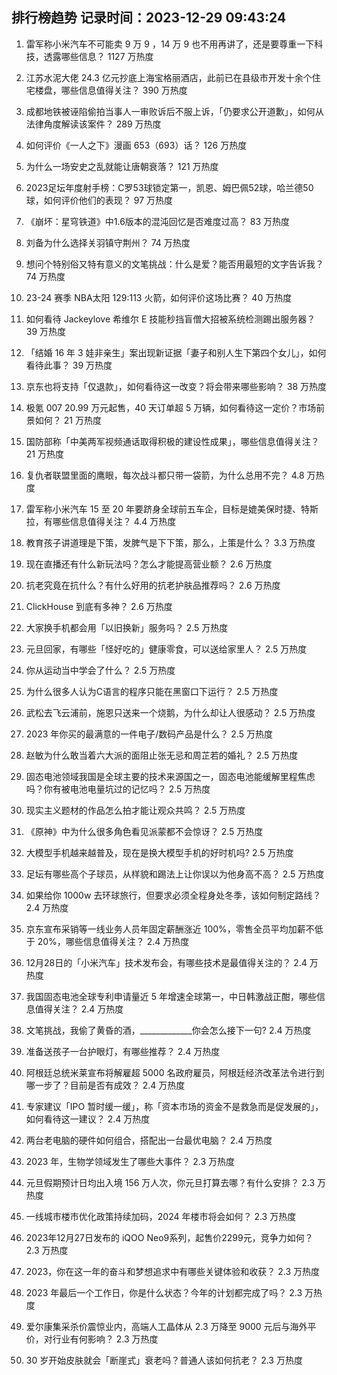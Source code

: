 
## 排行榜趋势 记录时间：2023-12-29 09:43:24
  
  1. 雷军称小米汽车不可能卖 9 万 9 ，14 万 9 也不用再讲了，还是要尊重一下科技，透露哪些信息？ 1127 万热度
    
  2. 江苏水泥大佬 24.3 亿元抄底上海宝格丽酒店，此前已在县级市开发十余个住宅楼盘，哪些信息值得关注？ 390 万热度
    
  3. 成都地铁被诬陷偷拍当事人一审败诉后不服上诉，「仍要求公开道歉」，如何从法律角度解读该案件？ 289 万热度
    
  4. 如何评价《一人之下》漫画 653（693）话？ 126 万热度
    
  5. 为什么一场安史之乱就能让唐朝衰落？ 121 万热度
    
  6. 2023足坛年度射手榜：C罗53球锁定第一，凯恩、姆巴佩52球，哈兰德50球，如何评价他们的表现？ 97 万热度
    
  7. 《崩坏：星穹铁道》中1.6版本的混沌回忆是否难度过高？ 83 万热度
    
  8. 刘备为什么选择关羽镇守荆州？ 74 万热度
    
  9. 想问个特别俗又特有意义的文笔挑战：什么是爱？能否用最短的文字告诉我？ 74 万热度
    
  10. 23-24 赛季 NBA太阳 129:113 火箭，如何评价这场比赛？ 40 万热度
    
  11. 如何看待 Jackeylove 希维尔 E 技能秒挡盲僧大招被系统检测踢出服务器？ 39 万热度
    
  12. 「结婚 16 年 3 娃非亲生」案出现新证据「妻子和别人生下第四个女儿」，如何看待此事？ 39 万热度
    
  13. 京东也将支持「仅退款」，如何看待这一改变？将会带来哪些影响？ 38 万热度
    
  14. 极氪 007 20.99 万元起售，40 天订单超 5 万辆，如何看待这一定价？市场前景如何？ 21 万热度
    
  15. 国防部称「中美两军视频通话取得积极的建设性成果」，哪些信息值得关注？ 21 万热度
    
  16. 复仇者联盟里面的鹰眼，每次战斗都只带一袋箭，为什么总用不完？ 4.8 万热度
    
  17. 雷军称小米汽车 15 至 20 年要跻身全球前五车企，目标是媲美保时捷、特斯拉，有哪些信息值得关注？ 4.4 万热度
    
  18. 教育孩子讲道理是下策，发脾气是下下策，那么，上策是什么？ 3.3 万热度
    
  19. 现在直播还有什么新玩法吗？怎么才能提高营业额？ 2.6 万热度
    
  20. 抗老究竟在抗什么？有什么好用的抗老护肤品推荐吗？ 2.6 万热度
    
  21. ClickHouse 到底有多神？ 2.6 万热度
    
  22. 大家换手机都会用「以旧换新」服务吗？ 2.5 万热度
    
  23. 元旦回家，有哪些「怪好吃的」健康零食，可以送给家里人？ 2.5 万热度
    
  24. 你从运动当中学会了什么？ 2.5 万热度
    
  25. 为什么很多人认为C语言的程序只能在黑窗口下运行？ 2.5 万热度
    
  26. 武松去飞云浦前，施恩只送来一个烧鹅，为什么却让人很感动？ 2.5 万热度
    
  27. 2023 年你买的最满意的一件电子/数码产品是什么？ 2.5 万热度
    
  28. 赵敏为什么敢当着六大派的面阻止张无忌和周芷若的婚礼？ 2.5 万热度
    
  29. 固态电池领域我国是全球主要的技术来源国之一，固态电池能缓解里程焦虑吗？你有被电池电量坑过的记忆吗？ 2.5 万热度
    
  30. 现实主义题材的作品怎么拍才能让观众共鸣？ 2.5 万热度
    
  31. 《原神》中为什么很多角色看见派蒙都不会惊讶？ 2.5 万热度
    
  32. 大模型手机越来越普及，现在是换大模型手机的好时机吗? 2.5 万热度
    
  33. 足坛有哪些高个子球员，从样貌和踢法上让你误以为他身高不高？ 2.5 万热度
    
  34. 如果给你 1000w 去环球旅行，但要求必须全程身处冬季，该如何制定路线？ 2.4 万热度
    
  35. 京东宣布采销等一线业务人员年固定薪酬涨近 100%，零售全员平均加薪不低于 20%，哪些信息值得关注？ 2.4 万热度
    
  36. 12月28日的「小米汽车」技术发布会，有哪些技术是最值得关注的？ 2.4 万热度
    
  37. 我国固态电池全球专利申请量近 5 年增速全球第一，中日韩激战正酣，哪些信息值得关注？ 2.4 万热度
    
  38. 文笔挑战，我偷了黄昏的酒，_____________你会怎么接下一句? 2.4 万热度
    
  39. 准备送孩子一台护眼灯，有哪些推荐？ 2.4 万热度
    
  40. 阿根廷总统米莱宣布将解雇超 5000 名政府雇员，阿根廷经济改革法令进行到哪一步了？目前是否有成效？ 2.4 万热度
    
  41. 专家建议「IPO 暂时缓一缓」，称「资本市场的资金不是救急而是促发展的」，如何看待这一建议？ 2.4 万热度
    
  42. 两台老电脑的硬件如何组合，搭配出一台最优电脑？ 2.4 万热度
    
  43. 2023 年，生物学领域发生了哪些大事件？ 2.3 万热度
    
  44. 元旦假期预计日均出入境 156 万人次，你元旦打算去哪？有什么安排？ 2.3 万热度
    
  45. 一线城市楼市优化政策持续加码，2024 年楼市将会如何？ 2.3 万热度
    
  46. 2023年12月27日发布的 iQOO Neo9系列，起售价2299元，竞争力如何？ 2.3 万热度
    
  47. 2023，你在这一年的奋斗和梦想追求中有哪些关键体验和收获？ 2.3 万热度
    
  48. 2023 年最后一个工作日，你是什么状态？今年的计划都完成了吗？ 2.3 万热度
    
  49. 爱尔康集采杀价震惊业内，高端人工晶体从 2.3 万降至 9000 元后与海外平价，对行业有何影响？ 2.3 万热度
    
  50. 30 岁开始皮肤就会「断崖式」衰老吗？普通人该如何抗老？ 2.3 万热度
    